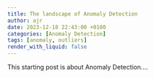 ```yaml
---
title: The landscape of Anomaly Detection
author: ajr
date: 2023-12-18 22:43:00 +0100
categories: [Anomaly Detection]
tags: [anomaly, outliers]
render_with_liquid: false
---
```


This starting post is about Anomaly Detection.... 